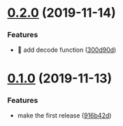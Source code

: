# [0.2.0](https://github.com/egendata/react-native-jose/compare/v0.1.0...v0.2.0) (2019-11-14)


### Features

* 🎸 add decode function ([300d90d](https://github.com/egendata/react-native-jose/commit/300d90dba931718594d0b810e11d626f43de2ef0))

# [0.1.0](https://github.com/egendata/react-native-jose/compare/v0.0.0...v0.1.0) (2019-11-13)


### Features

* make the first release ([916b42d](https://github.com/egendata/react-native-jose/commit/916b42d8f43c3f9a65e9df720ea53439f1af68ee))
